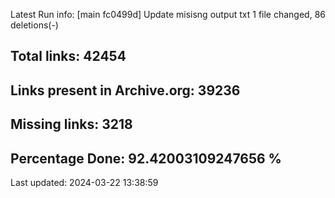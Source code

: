 Latest Run info: 
[main fc0499d] Update misisng output txt
 1 file changed, 86 deletions(-)

## Total links: 42454

## Links present in Archive.org: 39236

## Missing links: 3218

## Percentage Done: 92.42003109247656 %


Last updated: 2024-03-22 13:38:59
